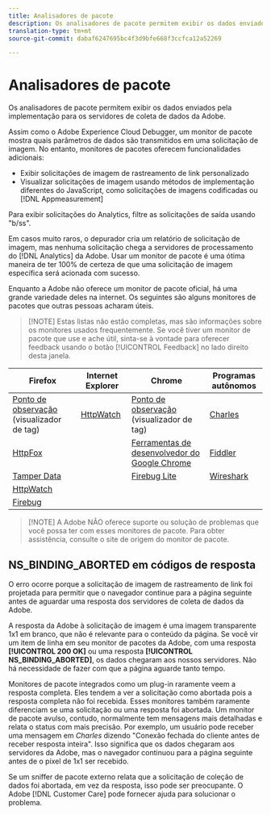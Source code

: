 ```yaml
---
title: Analisadores de pacote
description: Os analisadores de pacote permitem exibir os dados enviados pela implementação para os servidores de coleta de dados da Adobe.
translation-type: tm+mt
source-git-commit: dabaf6247695bc4f3d9bfe668f3ccfca12a52269

---
```



# Analisadores de pacote

Os analisadores de pacote permitem exibir os dados enviados pela implementação para os servidores de coleta de dados da Adobe.

Assim como o Adobe Experience Cloud Debugger, um monitor de pacote mostra quais parâmetros de dados são transmitidos em uma solicitação de imagem. No entanto, monitores de pacotes oferecem funcionalidades adicionais:

* Exibir solicitações de imagem de rastreamento de link personalizado
* Visualizar solicitações de imagem usando métodos de implementação diferentes do JavaScript, como solicitações de imagens codificadas ou [!DNL Appmeasurement]

Para exibir solicitações do Analytics, filtre as solicitações de saída usando &quot;b/ss&quot;.

Em casos muito raros, o depurador cria um relatório de solicitação de imagem, mas nenhuma solicitação chega a servidores de processamento do [!DNL Analytics] da Adobe. Usar um monitor de pacote é uma ótima maneira de ter 100% de certeza de que uma solicitação de imagem específica será acionada com sucesso.

Enquanto a Adobe não oferece um monitor de pacote oficial, há uma grande variedade deles na internet. Os seguintes são alguns monitores de pacotes que outras pessoas acharam úteis.

>[!NOTE] Estas listas não estão completas, mas são informações sobre os monitores usados frequentemente. Se você tiver um monitor de pacote que use e ache útil, sinta-se à vontade para oferecer feedback usando o botão [!UICONTROL Feedback] no lado direito desta janela.

| Firefox | Internet Explorer | Chrome | Programas autônomos |
|---|---|---|---|
| [Ponto de observação](https://www.observepoint.com/product#plugin) (visualizador de tag) | [HttpWatch](https://www.httpwatch.com/) | [Ponto de observação](https://www.observepoint.com/product#plugin) (visualizador de tag) | [Charles](https://www.charlesproxy.com/) |
| [HttpFox](https://addons.mozilla.org/en-US/firefox/addon/httpfox/) |  | [Ferramentas de desenvolvedor do Google Chrome](https://code.google.com/chrome/devtools/docs/overview.html) | [Fiddler](https://www.fiddler2.com/fiddler2/) |
| [Tamper Data](https://addons.mozilla.org/en-us/firefox/addon/tamper-data/) |  | [Firebug Lite](https://chrome.google.com/webstore/detail/bmagokdooijbeehmkpknfglimnifench) | [Wireshark](https://www.wireshark.org/) |
| [HttpWatch](https://www.httpwatch.com/) |  |  |  |
| [Firebug](https://getfirebug.com/) |  |  |  |

>[!NOTE] A Adobe NÃO oferece suporte ou solução de problemas que você possa ter com esses monitores de pacote. Para obter assistência, consulte o site de origem do monitor de pacote.

## NS_BINDING_ABORTED em códigos de resposta

O erro ocorre porque a solicitação de imagem de rastreamento de link foi projetada para permitir que o navegador continue para a página seguinte antes de aguardar uma resposta dos servidores de coleta de dados da Adobe.

A resposta da Adobe à solicitação de imagem é uma imagem transparente 1x1 em branco, que não é relevante para o conteúdo da página. Se você vir um item de linha em seu monitor de pacotes da Adobe, com uma resposta **[!UICONTROL 200 OK]** ou uma resposta **[!UICONTROL NS_BINDING_ABORTED]**, os dados chegaram aos nossos servidores. Não há necessidade de fazer com que a página aguarde tanto tempo.

Monitores de pacote integrados como um plug-in raramente veem a resposta completa. Eles tendem a ver a solicitação como abortada pois a resposta completa não foi recebida. Esses monitores também raramente diferenciam se uma solicitação ou uma resposta foi abortada. Um monitor de pacote avulso, contudo, normalmente tem mensagens mais detalhadas e relata o status com mais precisão. Por exemplo, um usuário pode receber uma mensagem em *Charles* dizendo &quot;Conexão fechada do cliente antes de receber resposta inteira&quot;. Isso significa que os dados chegaram aos servidores da Adobe, mas o navegador continuou para a página seguinte antes de o pixel de 1x1 ser recebido.

Se um sniffer de pacote externo relata que a solicitação de coleção de dados foi abortada, em vez da resposta, isso pode ser preocupante. O Adobe [!DNL Customer Care] pode fornecer ajuda para solucionar o problema.
